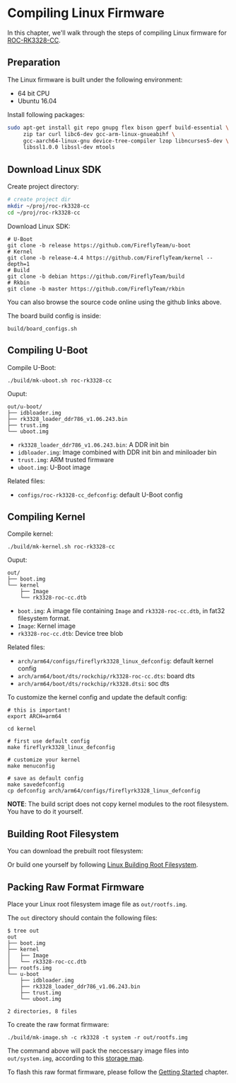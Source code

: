 # Compiling Linux Firmware

In this chapter, we'll walk through the steps of compiling Linux firmware for [ROC-RK3328-CC].

## Preparation

The Linux firmware is built under the following environment:
 - 64 bit CPU
 - Ubuntu 16.04

Install following packages:
```bash
sudo apt-get install git repo gnupg flex bison gperf build-essential \
     zip tar curl libc6-dev gcc-arm-linux-gnueabihf \
     gcc-aarch64-linux-gnu device-tree-compiler lzop libncurses5-dev \
     libssl1.0.0 libssl-dev mtools
```

## Download Linux SDK

Create project directory:
```bash
# create project dir
mkdir ~/proj/roc-rk3328-cc
cd ~/proj/roc-rk3328-cc
```

Download Linux SDK:
```
# U-Boot
git clone -b release https://github.com/FireflyTeam/u-boot
# Kernel
git clone -b release-4.4 https://github.com/FireflyTeam/kernel --depth=1
# Build
git clone -b debian https://github.com/FireflyTeam/build
# Rkbin
git clone -b master https://github.com/FireflyTeam/rkbin
```

You can also browse the source code online using the github links above.

The board build config is inside:

    build/board_configs.sh 

## Compiling U-Boot

Compile U-Boot:
```
./build/mk-uboot.sh roc-rk3328-cc
```

Ouput:
```
out/u-boot/
├── idbloader.img
├── rk3328_loader_ddr786_v1.06.243.bin
├── trust.img
└── uboot.img
```
 - `rk3328_loader_ddr786_v1.06.243.bin`: A DDR init bin
 - `idbloader.img`: Image combined with DDR init bin and miniloader bin
 - `trust.img`: ARM trusted firmware
 - `uboot.img`: U-Boot image


Related files:
- `configs/roc-rk3328-cc_defconfig`: default U-Boot config

## Compiling Kernel

Compile kernel:
```
./build/mk-kernel.sh roc-rk3328-cc
```

Ouput:
```
out/
├── boot.img
└── kernel
    ├── Image
    └── rk3328-roc-cc.dtb
```

 - `boot.img`: A image file containing `Image` and `rk3328-roc-cc.dtb`, in fat32 filesystem format.
 - `Image`: Kernel image
 - `rk3328-roc-cc.dtb`: Device tree blob
 
Related files:
- `arch/arm64/configs/fireflyrk3328_linux_defconfig`: default kernel config
- `arch/arm64/boot/dts/rockchip/rk3328-roc-cc.dts`: board dts
- `arch/arm64/boot/dts/rockchip/rk3328.dtsi`: soc dts
 
To customize the kernel config and update the default config:
```
# this is important!
export ARCH=arm64

cd kernel

# first use default config
make fireflyrk3328_linux_defconfig

# customize your kernel
make menuconfig

# save as default config
make savedefconfig
cp defconfig arch/arm64/configs/fireflyrk3328_linux_defconfig
```

**NOTE**: The build script does not copy kernel modules to the root filesystem. You have to do it yourself.

## Building Root Filesystem

You can download the prebuilt root filesystem:
 
Or build one yourself by following [Linux Building Root Filesystem](linux_build_rootfilesystem.html).

## Packing Raw Format Firmware

Place your Linux root filesystem image file as `out/rootfs.img`.

The `out` directory should contain the following files:
```
$ tree out
out
├── boot.img
├── kernel
│   ├── Image
│   └── rk3328-roc-cc.dtb
├── rootfs.img
└── u-boot
    ├── idbloader.img
    ├── rk3328_loader_ddr786_v1.06.243.bin
    ├── trust.img
    └── uboot.img

2 directories, 8 files
```

To create the raw format firmware:
```
./build/mk-image.sh -c rk3328 -t system -r out/rootfs.img
```

The command above will pack the neccessary image files into `out/system.img`, according to this [storage map](http://opensource.rock-chips.com/wiki_Partitions#Default_storage_map).

To flash this raw format firmware, please follow the [Getting Started](started.html) chapter.

[ROC-RK3328-CC]: http://en.t-firefly.com/product/rocrk3328cc.html "ROC-RK3328-CC Official Website"
